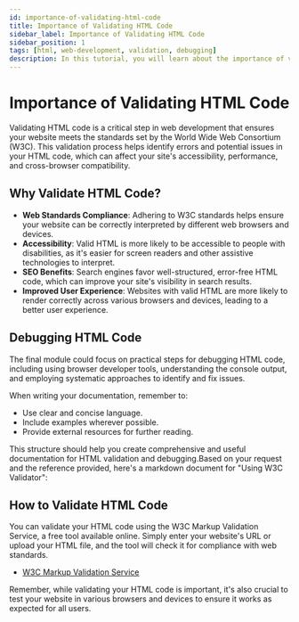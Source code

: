 ```yaml
---
id: importance-of-validating-html-code
title: Importance of Validating HTML Code
sidebar_label: Importance of Validating HTML Code
sidebar_position: 1
tags: [html, web-development, validation, debugging]
description: In this tutorial, you will learn about the importance of validating HTML code and how to use HTML validators to check for errors and ensure your code is well-formed and standards-compliant.
---
```


# Importance of Validating HTML Code

Validating HTML code is a critical step in web development that ensures your website meets the standards set by the World Wide Web Consortium (W3C). This validation process helps identify errors and potential issues in your HTML code, which can affect your site's accessibility, performance, and cross-browser compatibility.

## Why Validate HTML Code?

- **Web Standards Compliance**: Adhering to W3C standards helps ensure your website can be correctly interpreted by different web browsers and devices.
- **Accessibility**: Valid HTML is more likely to be accessible to people with disabilities, as it's easier for screen readers and other assistive technologies to interpret.
- **SEO Benefits**: Search engines favor well-structured, error-free HTML code, which can improve your site's visibility in search results.
- **Improved User Experience**: Websites with valid HTML are more likely to render correctly across various browsers and devices, leading to a better user experience.

## Debugging HTML Code

The final module could focus on practical steps for debugging HTML code, including using browser developer tools, understanding the console output, and employing systematic approaches to identify and fix issues.

When writing your documentation, remember to:

- Use clear and concise language.
- Include examples wherever possible.
- Provide external resources for further reading.

This structure should help you create comprehensive and useful documentation for HTML validation and debugging.Based on your request and the reference provided, here's a markdown document for "Using W3C Validator":

## How to Validate HTML Code

You can validate your HTML code using the W3C Markup Validation Service, a free tool available online. Simply enter your website's URL or upload your HTML file, and the tool will check it for compliance with web standards.

- [W3C Markup Validation Service](https://validator.w3.org/)

Remember, while validating your HTML code is important, it's also crucial to test your website in various browsers and devices to ensure it works as expected for all users.